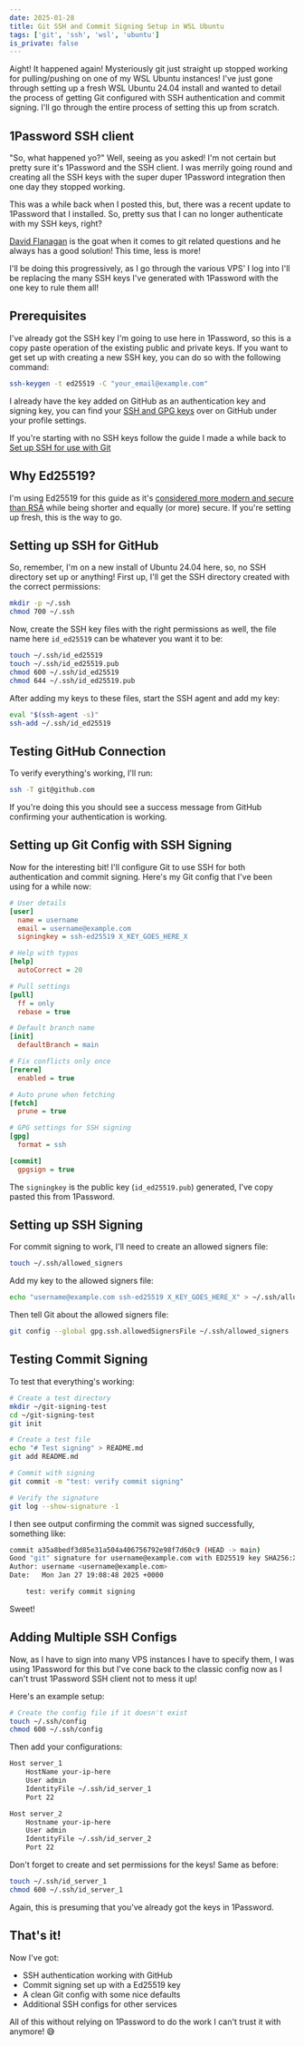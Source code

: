 ```yaml
---
date: 2025-01-28
title: Git SSH and Commit Signing Setup in WSL Ubuntu
tags: ['git', 'ssh', 'wsl', 'ubuntu']
is_private: false
---
```


<script>
  import { Bluesky, YouTube } from 'sveltekit-embed'
  import { Details } from '$lib/components'
</script>

Aight! It happened again! Mysteriously git just straight up stopped
working for pulling/pushing on one of my WSL Ubuntu instances! I've
just gone through setting up a fresh WSL Ubuntu 24.04 install and
wanted to detail the process of getting Git configured with SSH
authentication and commit signing. I'll go through the entire process
of setting this up from scratch.

## 1Password SSH client

"So, what happened yo?" Well, seeing as you asked! I'm not certain but
pretty sure it's 1Password and the SSH client. I was merrily going
round and creating all the SSH keys with the super duper 1Password
integration then one day they stopped working.

This was a while back when I posted this, but, there was a recent
update to 1Password that I installed. So, pretty sus that I can no
longer authenticate with my SSH keys, right?

<!-- cspell:ignore nlvjelw,pddq,qoglleko,3lbraturtf22s,3lbrb7dxsfs24,35bdlgus7hihmup66o265nuy,signingkey,rerere,gpgsign -->

<Bluesky
	post_id="did:plc:nlvjelw3dy3pddq7qoglleko/app.bsky.feed.post/3lbraturtf22s"
	iframe_styles="border-radius: 8px; box-shadow: 0 2px 4px rgba(0,0,0,0.1);"
/>

[David Flanagan](https://rawkode.dev) is the goat when it comes to git
related questions and he always has a good solution! This time, less
is more!

<Bluesky
	post_id="did:plc:35bdlgus7hihmup66o265nuy/app.bsky.feed.post/3lbrb7dxsfs24"
	iframe_styles="border-radius: 8px; box-shadow: 0 2px 4px rgba(0,0,0,0.1);"
/>

I'll be doing this progressively, as I go through the various VPS' I
log into I'll be replacing the many SSH keys I've generated with
1Password with the one key to rule them all!

## Prerequisites

I've already got the SSH key I'm going to use here in 1Password, so
this is a copy paste operation of the existing public and private
keys. If you want to get set up with creating a new SSH key, you can
do so with the following command:

```bash
ssh-keygen -t ed25519 -C "your_email@example.com"
```

I already have the key added on GitHub as an authentication key and
signing key, you can find your
[SSH and GPG keys](https://github.com/settings/keys) over on GitHub
under your profile settings.

If you're starting with no SSH keys follow the guide I made a while
back to
[Set up SSH for use with Git](https://scottspence.com/posts/set-up-ssh-for-use-with-git)

## Why Ed25519?

I'm using Ed25519 for this guide as it's
[considered more modern and secure than RSA](https://documentation.suse.com/sles/15-SP6/single-html/SLES-security/index.html#sec-ssh-authentic-gen-key)
while being shorter and equally (or more) secure. If you're setting up
fresh, this is the way to go.

## Setting up SSH for GitHub

So, remember, I'm on a new install of Ubuntu 24.04 here, so, no SSH
directory set up or anything! First up, I'll get the SSH directory
created with the correct permissions:

```bash
mkdir -p ~/.ssh
chmod 700 ~/.ssh
```

Now, create the SSH key files with the right permissions as well, the
file name here `id_ed25519` can be whatever you want it to be:

```bash
touch ~/.ssh/id_ed25519
touch ~/.ssh/id_ed25519.pub
chmod 600 ~/.ssh/id_ed25519
chmod 644 ~/.ssh/id_ed25519.pub
```

After adding my keys to these files, start the SSH agent and add my
key:

```bash
eval "$(ssh-agent -s)"
ssh-add ~/.ssh/id_ed25519
```

## Testing GitHub Connection

To verify everything's working, I'll run:

```bash
ssh -T git@github.com
```

If you're doing this you should see a success message from GitHub
confirming your authentication is working.

## Setting up Git Config with SSH Signing

Now for the interesting bit! I'll configure Git to use SSH for both
authentication and commit signing. Here's my Git config that I've been
using for a while now:

```ini
# User details
[user]
  name = username
  email = username@example.com
  signingkey = ssh-ed25519 X_KEY_GOES_HERE_X

# Help with typos
[help]
  autoCorrect = 20

# Pull settings
[pull]
  ff = only
  rebase = true

# Default branch name
[init]
  defaultBranch = main

# Fix conflicts only once
[rerere]
  enabled = true

# Auto prune when fetching
[fetch]
  prune = true

# GPG settings for SSH signing
[gpg]
  format = ssh

[commit]
  gpgsign = true
```

The `signingkey` is the public key (`id_ed25519.pub`) generated, I've
copy pasted this from 1Password.

## Setting up SSH Signing

For commit signing to work, I'll need to create an allowed signers
file:

```bash
touch ~/.ssh/allowed_signers
```

Add my key to the allowed signers file:

```bash
echo "username@example.com ssh-ed25519 X_KEY_GOES_HERE_X" > ~/.ssh/allowed_signers
```

Then tell Git about the allowed signers file:

```bash
git config --global gpg.ssh.allowedSignersFile ~/.ssh/allowed_signers
```

## Testing Commit Signing

To test that everything's working:

```bash
# Create a test directory
mkdir ~/git-signing-test
cd ~/git-signing-test
git init

# Create a test file
echo "# Test signing" > README.md
git add README.md

# Commit with signing
git commit -m "test: verify commit signing"

# Verify the signature
git log --show-signature -1
```

I then see output confirming the commit was signed successfully,
something like:

```bash
commit a35a8bedf3d85e31a504a406756792e98f7d60c9 (HEAD -> main)
Good "git" signature for username@example.com with ED25519 key SHA256:X_KEY_GOES_HERE_X
Author: username <username@example.com>
Date:   Mon Jan 27 19:08:48 2025 +0000

    test: verify commit signing
```

Sweet!

## Adding Multiple SSH Configs

Now, as I have to sign into many VPS instances I have to specify them,
I was using 1Password for this but I've cone back to the classic
config now as I can't trust 1Password SSH client not to mess it up!

Here's an example setup:

```bash
# Create the config file if it doesn't exist
touch ~/.ssh/config
chmod 600 ~/.ssh/config
```

Then add your configurations:

```bash
Host server_1
	HostName your-ip-here
	User admin
	IdentityFile ~/.ssh/id_server_1
	Port 22

Host server_2
	Hostname your-ip-here
	User admin
	IdentityFile ~/.ssh/id_server_2
	Port 22
```

Don't forget to create and set permissions for the keys! Same as
before:

```bash
touch ~/.ssh/id_server_1
chmod 600 ~/.ssh/id_server_1
```

Again, this is presuming that you've already got the keys in
1Password.

## That's it!

Now I've got:

- SSH authentication working with GitHub
- Commit signing set up with a Ed25519 key
- A clean Git config with some nice defaults
- Additional SSH configs for other services

All of this without relying on 1Password to do the work I can't trust
it with anymore! 😅
